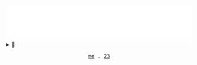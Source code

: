 <!-- Header -->
<img align="center" src="https://github.com/AlexRoman777/AlexRoman777/blob/stats/images/rain.svg" alt="Header" />

<!-- Body -->
<details>
<summary>🐙  <img align="right" src="https://github.com/AlexRoman777/AlexRoman777/blob/stats/images/iso.svg" alt="ISO" width=2% /></summary>

<p align="center">
  <img src="https://github.com/AlexRoman777/AlexRoman777/blob/stats/iso/isoview.svg" alt="ISO" width=90% />
</p>
</details>

<!-- Footer -->
<p align="center">
  <samp>
    <a href="https://devops23.se/wip.html">me</a> .
    <a href="https://devops23.se">23</a>
  </samp>
</p>